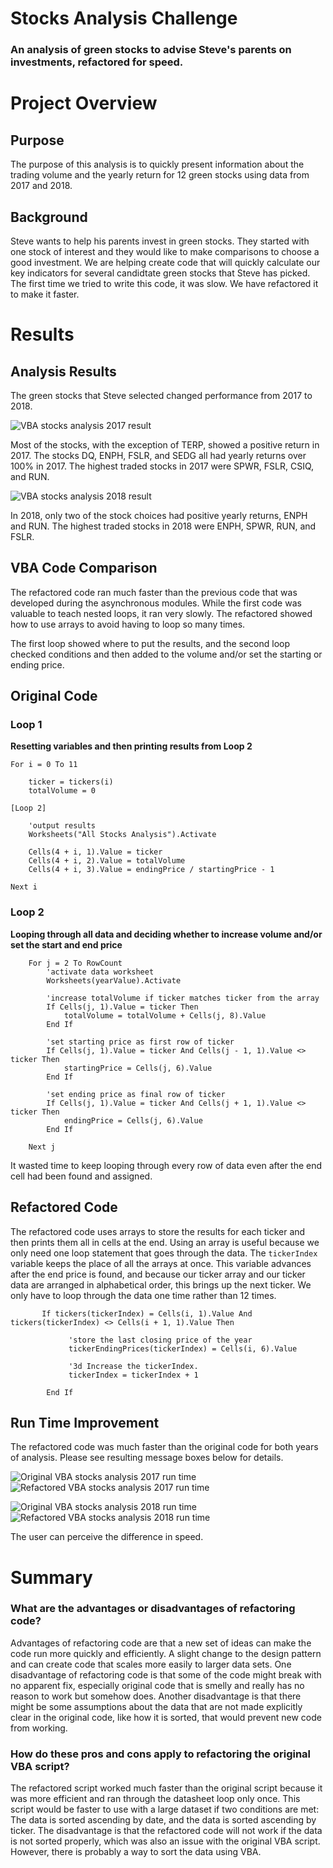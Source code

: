 # Stocks Analysis Challenge
### An analysis of green stocks to advise Steve's parents on investments, refactored for speed.

# Project Overview

## Purpose

The purpose of this analysis is to quickly present information about the trading volume and the yearly return for 12 green stocks using data from 2017 and 2018.  

## Background 

Steve wants to help his parents invest in green stocks. They started with one stock of interest and they would like to make comparisons to choose a good investment. We are helping create code that will quickly calculate our key indicators for several candidtate green stocks that Steve has picked. The first time we tried to write this code, it was slow. We have refactored it to make it faster.

# Results

## Analysis Results

The green stocks that Steve selected changed performance from 2017 to 2018. 

![VBA stocks analysis 2017 result](link.png)

Most of the stocks, with the exception of TERP, showed a positive return in 2017. The stocks DQ, ENPH, FSLR, and SEDG all had yearly returns over 100% in 2017. The highest traded stocks in 2017 were SPWR, FSLR, CSIQ, and RUN. 

![VBA stocks analysis 2018 result](link.png)

In 2018, only two of the stock choices had positive yearly returns, ENPH and RUN. The highest traded stocks in 2018 were ENPH, SPWR, RUN, and FSLR. 

## VBA Code Comparison

The refactored code ran much faster than the previous code that was developed during the asynchronous modules. While the first code was valuable to teach nested loops, it ran very slowly. The refactored showed how to use arrays to avoid having to loop so many times.

The first loop showed where to put the results, and the second loop checked conditions and then added to the volume and/or set the starting or ending price.  

## Original Code

### Loop 1
**Resetting variables and then printing results from Loop 2**

```
For i = 0 To 11
    
    ticker = tickers(i)
    totalVolume = 0
```    
    [Loop 2]
```    
    'output results
    Worksheets("All Stocks Analysis").Activate
    
    Cells(4 + i, 1).Value = ticker
    Cells(4 + i, 2).Value = totalVolume
    Cells(4 + i, 3).Value = endingPrice / startingPrice - 1
    
Next i
```

### Loop 2
**Looping through all data and deciding whether to increase volume and/or set the start and end price**

```
    For j = 2 To RowCount
        'activate data worksheet
        Worksheets(yearValue).Activate
        
        'increase totalVolume if ticker matches ticker from the array
        If Cells(j, 1).Value = ticker Then
            totalVolume = totalVolume + Cells(j, 8).Value
        End If
        
        'set starting price as first row of ticker
        If Cells(j, 1).Value = ticker And Cells(j - 1, 1).Value <> ticker Then
            startingPrice = Cells(j, 6).Value
        End If
        
        'set ending price as final row of ticker
        If Cells(j, 1).Value = ticker And Cells(j + 1, 1).Value <> ticker Then
            endingPrice = Cells(j, 6).Value
        End If
        
    Next j
```  

It wasted time to keep looping through every row of data even after the end cell had been found and assigned. 

## Refactored Code

The refactored code uses arrays to store the results for each ticker and then prints them all in cells at the end. Using an array is useful because we only need one loop statement that goes through the data. The `tickerIndex` variable keeps the place of all the arrays at once. This variable advances after the end price is found, and because our ticker array and our ticker data are arranged in alphabetical order, this brings up the next ticker. We only have to loop through the data one time rather than 12 times.

```
       If tickers(tickerIndex) = Cells(i, 1).Value And tickers(tickerIndex) <> Cells(i + 1, 1).Value Then
             
             'store the last closing price of the year
             tickerEndingPrices(tickerIndex) = Cells(i, 6).Value
             
             '3d Increase the tickerIndex.
             tickerIndex = tickerIndex + 1
        
        End If
```

## Run Time Improvement

The refactored code was much faster than the original code for both years of analysis. Please see resulting message boxes below for details. 

![Original VBA stocks analysis 2017 run time](link.png)
![Refactored VBA stocks analysis 2017 run time](link.png)


![Original VBA stocks analysis 2018 run time](link.png)
![Refactored VBA stocks analysis 2018 run time](link.png)

The user can perceive the difference in speed. 

# Summary

### What are the advantages or disadvantages of refactoring code?

Advantages of refactoring code are that a new set of ideas can make the code run more quickly and efficiently. A slight change to the design pattern and can create code that scales more easily to larger data sets. One disadvantage of refactoring code is that some of the code might break with no apparent fix, especially original code that is smelly and really has no reason to work but somehow does. Another disadvantage is that there might be some assumptions about the data that are not made explicitly clear in the original code, like how it is sorted, that would prevent new code from working. 

### How do these pros and cons apply to refactoring the original VBA script?

The refactored script worked much faster than the original script because it was more efficient and ran through the datasheet loop only once. This script would be faster to use with a large dataset if two conditions are met: The data is sorted ascending by date, and the data is sorted ascending by ticker. The disadvantage is that the refactored code will not work if the data is not sorted properly, which was also an issue with the original VBA script. However, there is probably a way to sort the data using VBA. 

